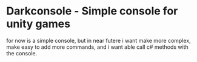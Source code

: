 # Darkconsole - Simple console for unity games

for now is a simple console, but in near futere i want make more complex, make easy to add more commands, and i want able call c# methods with the console.
